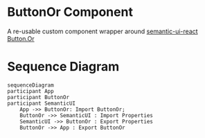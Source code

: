 # ButtonOr Component

A re-usable custom component wrapper around [semantic-ui-react Button.Or](https://react.semantic-ui.com/elements/button)

# Sequence Diagram

```mermaid
sequenceDiagram
participant App
participant ButtonOr
participant SemanticUI
    App ->> ButtonOr: Import ButtonOr;
    ButtonOr ->> SemanticUI : Import Properties
    SemanticUI ->> ButtonOr : Export Properties
    ButtonOr ->> App : Export ButtonOr
```

